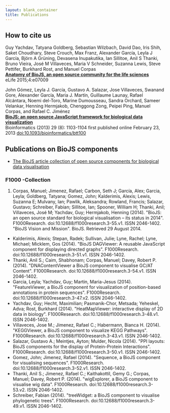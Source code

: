 ```yaml
---
layout: blank_container
title: Publications
---
```



How to cite us
--------------

Guy Yachdav, Tatyana Goldberg, Sebastian Wilzbach, David Dao, Iris Shih, Saket Choudhary, Steve Crouch, Max Franz, Alexander García, Leyla J García, Björn A Grüning, Devasena Inupakutika, Ian Sillitoe, Anil S Thanki, Bruno Vieira, José M Villaveces, Maria V Schneider, Suzanna Lewis, Steve Pettifer, Burkhard Rost, and Manuel Corpas  
__[Anatomy of BioJS, an open source community for the life sciences][BioJS-elife]__  
eLife 2015;4:e07009

John Gómez, Leyla J. García, Gustavo A. Salazar, Jose Villaveces, Swanand Gore, Alexander García, Maria J. Martín, Guillaume Launay, Rafael Alcántara, Noemi del-Toro, Marine Dumousseau, Sandra Orchard, Sameer Velankar, Henning Hermjakob, Chenggong Zong, Peipei Ping, Manuel Corpas, and Rafael C. Jiménez  
__[BioJS: an open source JavaScript framework for biological data visualization][BioJS-Bioinformatics]__  
Bioinformatics (2013) 29 (8): 1103-1104 first published online February 23, 2013 [doi:10.1093/bioinformatics/btt100][BioJS-Bioinformatics]


Publications on BioJS components
--------------------------------

* [The BioJS article collection of open source components for biological data visualisation][f1000-collection]

[f1000-collection]: http://f1000research.com/article-collections/BioJS
[BioJS-Bioinformatics]: http://bioinformatics.oxfordjournals.org/content/29/8/1103
[BioJS-elife]: http://elifesciences.org/content/4/e07009

### F1000 -Collection

1. Corpas, Manuel; Jimenez, Rafael; Carbon, Seth J; García, Alex; Garcia, Leyla; Goldberg, Tatyana; Gomez, John; Kalderimis, Alexis; Lewis, Suzanna E; Mulvany, Ian; Pawlik, Aleksandra; Rowland, Francis; Salazar, Gustavo; Schreiber, Fabian; Sillitoe, Ian; Spooner, William H; Thanki, Anil; Villaveces, José M; Yachdav, Guy; Hermjakob, Henning (2014). "BioJS: an open source standard for biological visualisation – its status in 2014". F1000Research. doi:10.12688/f1000research.3-55.v1. ISSN 2046-1402.
 "BioJS Vision and Mission". BioJS. Retrieved 29 August 2014.
* Kalderimis, Alexis; Stepan, Radek; Sullivan, Julie; Lyne, Rachel; Lyne, Michael; Micklem, Gos (2014). "BioJS DAGViewer: A reusable JavaScript component for displaying directed graphs". F1000Research. doi:10.12688/f1000research.3-51.v1. ISSN 2046-1402.
* Thanki, Anil S.; Caim, Shabhonam; Corpas, Manuel; Davey, Robert P. (2014). "DNAContentViewer a BioJS component to visualise GC/AT Content". F1000Research. doi:10.12688/f1000research.3-54.v1. ISSN 2046-1402.
* Garcia, Leyla; Yachdav, Guy; Martin, Maria-Jesus (2014). "FeatureViewer, a BioJS component for visualization of position-based annotations in protein sequences". F1000Research. doi:10.12688/f1000research.3-47.v2. ISSN 2046-1402.
* Yachdav, Guy; Hecht, Maximilian; Pasmanik-Chor, Metsada; Yeheskel, Adva; Rost, Burkhard (2014). "HeatMapViewer: interactive display of 2D data in biology". F1000Research. doi:10.12688/f1000research.3-48.v1. ISSN 2046-1402.
* Villaveces, Jose M.; Jimenez, Rafael C.; Habermann, Bianca H. (2014). "KEGGViewer, a BioJS component to visualize KEGG Pathways". F1000Research. doi:10.12688/f1000research.3-43.v1. ISSN 2046-1402.
* Salazar, Gustavo A.; Meintjes, Ayton; Mulder, Nicola (2014). "PPI layouts: BioJS components for the display of Protein-Protein Interactions". F1000Research. doi:10.12688/f1000research.3-50.v1. ISSN 2046-1402.
* Gomez, John; Jimenez, Rafael (2014). "Sequence, a BioJS component for visualising sequences". F1000Research. doi:10.12688/f1000research.3-52.v1. ISSN 2046-1402.
* Thanki, Anil S.; Jimenez, Rafael C.; Kaithakottil, Gemy G.; Corpas, Manuel; Davey, Robert P. (2014). "wigExplorer, a BioJS component to visualise wig data". F1000Research. doi:10.12688/f1000research.3-53.v2. ISSN 2046-1402.
* Schreiber, Fabian (2014). "treeWidget: a BioJS component to visualise phylogenetic trees". F1000Research. doi:10.12688/f1000research.3-49.v1. ISSN 2046-1402.
